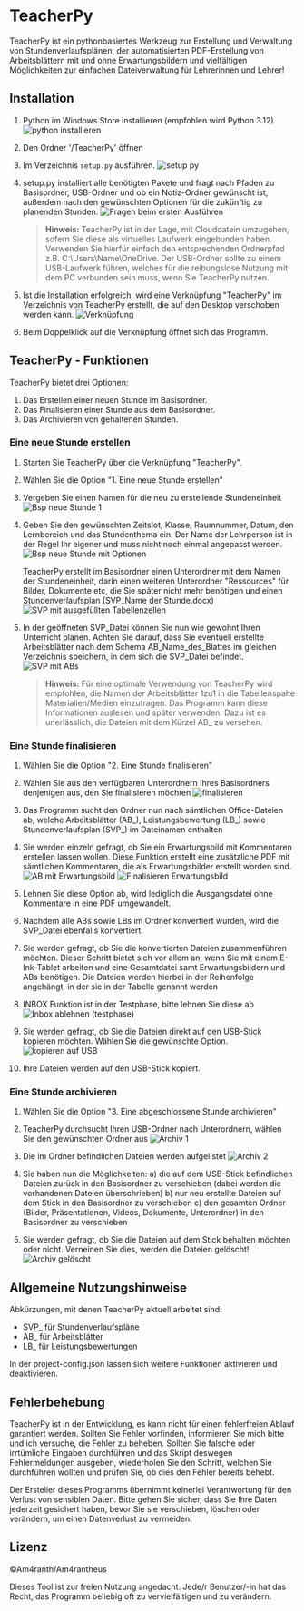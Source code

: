 # TeacherPy

TeacherPy ist ein pythonbasiertes Werkzeug zur Erstellung und Verwaltung von Stundenverlaufsplänen, der automatisierten PDF-Erstellung von Arbeitsblättern mit und ohne Erwartungsbildern und vielfältigen Möglichkeiten zur einfachen Dateiverwaltung für Lehrerinnen und Lehrer!

## Installation

1. Python im Windows Store installieren (empfohlen wird Python 3.12) ![python installieren](https://github.com/user-attachments/assets/26583b5c-436b-466e-b2b9-20afd606d339)
2. Den Ordner '/TeacherPy' öffnen
3. Im Verzeichnis `setup.py` ausführen. ![setup py](https://github.com/user-attachments/assets/4258b843-856f-4afe-8515-eaecf0e558ea)

4. setup.py installiert alle benötigten Pakete und fragt nach Pfaden zu Basisordner, USB-Ordner und ob ein Notiz-Ordner gewünscht ist, außerdem nach den gewünschten Optionen für die zukünftig zu planenden Stunden. ![Fragen beim ersten Ausführen](https://github.com/user-attachments/assets/47b52f5f-3097-4198-a88a-6083dda3bf03)
   > **Hinweis:** TeacherPy ist in der Lage, mit Clouddatein umzugehen, sofern Sie diese als virtuelles Laufwerk eingebunden haben. Verwenden Sie hierfür einfach den entsprechenden Ordnerpfad z.B. C:\Users\Name\OneDrive. Der USB-Ordner sollte zu einem USB-Laufwerk führen, welches für die reibungslose Nutzung mit dem PC verbunden sein muss, wenn Sie TeacherPy nutzen.
   
5. Ist die Installation erfolgreich, wird eine Verknüpfung "TeacherPy" im Verzeichnis von TeacherPy erstellt, die auf den Desktop verschoben werden kann. ![Verknüpfung](https://github.com/user-attachments/assets/bd0a9693-1d53-4885-b9d7-b07acc986185)

6. Beim Doppelklick auf die Verknüpfung öffnet sich das Programm.

## TeacherPy - Funktionen

TeacherPy bietet drei Optionen:
1. Das Erstellen einer neuen Stunde im Basisordner.
2. Das Finalisieren einer Stunde aus dem Basisordner. 
3. Das Archivieren von gehaltenen Stunden.

### Eine neue Stunde erstellen

1. Starten Sie TeacherPy über die Verknüpfung "TeacherPy".
2. Wählen Sie die Option "1. Eine neue Stunde erstellen"
3. Vergeben Sie einen Namen für die neu zu erstellende Stundeneinheit ![Bsp neue Stunde 1](https://github.com/user-attachments/assets/d5747bb3-57a0-40a5-ad12-c6641650fe1a)

4. Geben Sie den gewünschten Zeitslot, Klasse, Raumnummer, Datum, den Lernbereich und das Stundenthema ein. Der Name der Lehrperson ist in der Regel Ihr eigener und muss nicht noch einmal angepasst werden. ![Bsp neue Stunde mit Optionen](https://github.com/user-attachments/assets/47aea1c0-d777-45c7-9d86-5627563061f3)

   
   TeacherPy erstellt im Basisordner einen Unterordner mit dem Namen der Stundeneinheit, darin einen weiteren Unterordner "Ressources" für Bilder, Dokumente etc, die Sie später nicht mehr benötigen und einen Stundenverlaufsplan (SVP_Name der Stunde.docx) ![SVP mit ausgefüllten Tabellenzellen](https://github.com/user-attachments/assets/3ada0614-442b-4226-b365-143bd76e506d)

   
5. In der geöffneten SVP_Datei können Sie nun wie gewohnt Ihren Unterricht planen. Achten Sie darauf, dass Sie eventuell erstellte Arbeitsblätter nach dem Schema AB_Name_des_Blattes im gleichen Verzeichnis speichern, in dem sich die SVP_Datei befindet. ![SVP mit ABs](https://github.com/user-attachments/assets/5fbc83ce-d66a-4f85-980d-2b3b0af8b1f1)


   > **Hinweis:** Für eine optimale Verwendung von TeacherPy wird empfohlen, die Namen der Arbeitsblätter 1zu1 in die Tabellenspalte Materialien/Medien einzutragen. Das Programm kann diese Informationen auslesen und später verwenden. Dazu ist es unerlässlich, die Dateien mit dem Kürzel AB_ zu versehen. 

### Eine Stunde finalisieren

1. Wählen Sie die Option "2. Eine Stunde finalisieren"
2. Wählen Sie aus den verfügbaren Unterordnern Ihres Basisordners denjenigen aus, den Sie finalisieren möchten ![finalisieren](https://github.com/user-attachments/assets/cd2c1ac5-e488-436f-9386-a83908815866)

3. Das Programm sucht den Ordner nun nach sämtlichen Office-Dateien ab, welche Arbeitsblätter (AB_), Leistungsbewertung (LB_) sowie Stundenverlaufsplan (SVP_) im Dateinamen enthalten
4. Sie werden einzeln gefragt, ob Sie ein Erwartungsbild mit Kommentaren erstellen lassen wollen. Diese Funktion erstellt eine zusätzliche PDF mit sämtlichen Kommentaren, die als Erwartungsbilder erstellt worden sind.  ![AB mit Erwartungsbild](https://github.com/user-attachments/assets/a0bd674e-d866-4d5f-b251-3e6014f3cfbf)
![Finalisieren Erwartungsbild](https://github.com/user-attachments/assets/1a989b12-9432-4b4f-a4ff-417dd38998fc)

5. Lehnen Sie diese Option ab, wird lediglich die Ausgangsdatei ohne Kommentare in eine PDF umgewandelt. 
6. Nachdem alle ABs sowie LBs im Ordner konvertiert wurden, wird die SVP_Datei ebenfalls konvertiert. 
7. Sie werden gefragt, ob Sie die konvertierten Dateien zusammenführen möchten. Dieser Schritt bietet sich vor allem an, wenn Sie mit einem E-Ink-Tablet arbeiten und eine Gesamtdatei samt Erwartungsbildern und ABs benötigen. Die Dateien werden hierbei in der Reihenfolge angehängt, in der sie in der Tabelle genannt werden 
8. INBOX Funktion ist in der Testphase, bitte lehnen Sie diese ab ![Inbox ablehnen (testphase)](https://github.com/user-attachments/assets/8969a055-7605-4220-bdf9-676a57e14d1b)

9. Sie werden gefragt, ob Sie die Dateien direkt auf den USB-Stick kopieren möchten. Wählen Sie die gewünschte Option. ![kopieren auf USB](https://github.com/user-attachments/assets/08a87a75-347a-41d8-b1b8-bba1e7d02a08)

10. Ihre Dateien werden auf den USB-Stick kopiert.

### Eine Stunde archivieren

1. Wählen Sie die Option "3. Eine abgeschlossene Stunde archivieren" 
2. TeacherPy durchsucht Ihren USB-Ordner nach Unterordnern, wählen Sie den gewünschten Ordner aus ![Archiv 1](https://github.com/user-attachments/assets/1c1cf6c0-fdcc-4bfa-bb99-f5110b1a0e49)
3. Die im Ordner befindlichen Dateien werden aufgelistet ![Archiv 2](https://github.com/user-attachments/assets/d73f312f-5a6c-4666-85fe-2fef9eb5a164)

4. Sie haben nun die Möglichkeiten:
   a) die auf dem USB-Stick befindlichen Dateien zurück in den Basisordner zu verschieben (dabei werden die vorhandenen Dateien überschrieben)
   b) nur neu erstellte Dateien auf dem Stick in den Basisordner zu verschieben
   c) den gesamten Ordner (Bilder, Präsentationen, Videos, Dokumente, Unterordner) in den Basisordner zu verschieben

5. Sie werden gefragt, ob Sie die Dateien auf dem Stick behalten möchten oder nicht. Verneinen Sie dies, werden die Dateien gelöscht! ![Archiv gelöscht](https://github.com/user-attachments/assets/895530f5-5b6f-4206-9959-8cd40222f636)


## Allgemeine Nutzungshinweise

Abkürzungen, mit denen TeacherPy aktuell arbeitet sind:
- SVP_ für Stundenverlaufspläne
- AB_ für Arbeitsblätter
- LB_ für Leistungsbewertungen

In der project-config.json lassen sich weitere Funktionen aktivieren und deaktivieren.

## Fehlerbehebung

TeacherPy ist in der Entwicklung, es kann nicht für einen fehlerfreien Ablauf garantiert werden. Sollten Sie Fehler vorfinden, informieren Sie mich bitte und ich versuche, die Fehler zu beheben. 
Sollten Sie falsche oder irrtümliche Eingaben durchführen und das Skript deswegen Fehlermeldungen ausgeben, wiederholen Sie den Schritt, welchen Sie durchführen wollten und prüfen Sie, ob dies den Fehler bereits behebt.

Der Ersteller dieses Programms übernimmt keinerlei Verantwortung für den Verlust von sensiblen Daten. Bitte gehen Sie sicher, dass Sie Ihre Daten jederzeit gesichert haben, bevor Sie sie verschieben, löschen oder verändern, um einen Datenverlust zu vermeiden. 

## Lizenz

©Am4ranth/Am4rantheus

Dieses Tool ist zur freien Nutzung angedacht. Jede/r Benutzer/-in hat das Recht, das Programm beliebig oft zu vervielfältigen und zu verändern.

